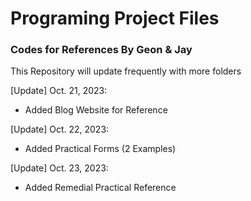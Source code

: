 # Programing Project Files
### Codes for References By Geon & Jay

This Repository will update frequently with more folders

[Update] Oct. 21, 2023:
- Added Blog Website for Reference

[Update] Oct. 22, 2023:
- Added Practical Forms (2 Examples)

[Update] Oct. 23, 2023:
- Added Remedial Practical Reference
